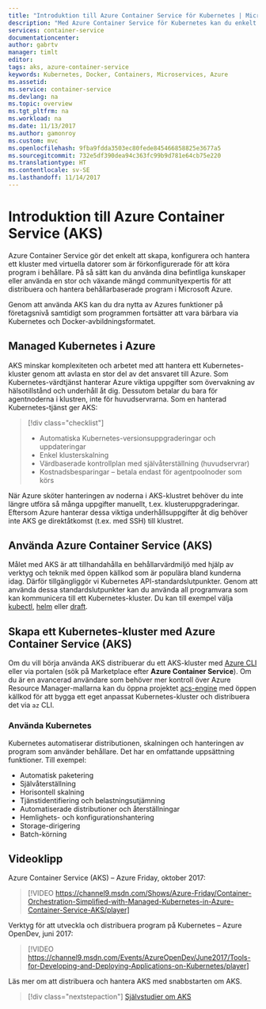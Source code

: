 ```yaml
---
title: "Introduktion till Azure Container Service för Kubernetes | Microsoft Docs"
description: "Med Azure Container Service för Kubernetes kan du enkelt distribuera och hantera behållarbaserade program i Azure."
services: container-service
documentationcenter: 
author: gabrtv
manager: timlt
editor: 
tags: aks, azure-container-service
keywords: Kubernetes, Docker, Containers, Microservices, Azure
ms.assetid: 
ms.service: container-service
ms.devlang: na
ms.topic: overview
ms.tgt_pltfrm: na
ms.workload: na
ms.date: 11/13/2017
ms.author: gamonroy
ms.custom: mvc
ms.openlocfilehash: 9fba9fdda3503ec80fede845466858825e3677a5
ms.sourcegitcommit: 732e5df390dea94c363fc99b9d781e64cb75e220
ms.translationtype: HT
ms.contentlocale: sv-SE
ms.lasthandoff: 11/14/2017
---
```

# <a name="introduction-to-azure-container-service-aks"></a>Introduktion till Azure Container Service (AKS)

Azure Container Service gör det enkelt att skapa, konfigurera och hantera ett kluster med virtuella datorer som är förkonfigurerade för att köra program i behållare. På så sätt kan du använda dina befintliga kunskaper eller använda en stor och växande mängd communityexpertis för att distribuera och hantera behållarbaserade program i Microsoft Azure.

Genom att använda AKS kan du dra nytta av Azures funktioner på företagsnivå samtidigt som programmen fortsätter att vara bärbara via Kubernetes och Docker-avbildningsformatet.

## <a name="managed-kubernetes-in-azure"></a>Managed Kubernetes i Azure

AKS minskar komplexiteten och arbetet med att hantera ett Kubernetes-kluster genom att avlasta en stor del av det ansvaret till Azure. Som Kubernetes-värdtjänst hanterar Azure viktiga uppgifter som övervakning av hälsotillstånd och underhåll åt dig. Dessutom betalar du bara för agentnoderna i klustren, inte för huvudservrarna. Som en hanterad Kubernetes-tjänst ger AKS:

> [!div class="checklist"]
> * Automatiska Kubernetes-versionsuppgraderingar och uppdateringar
> * Enkel klusterskalning
> * Värdbaserade kontrollplan med självåterställning (huvudservrar)
> * Kostnadsbesparingar – betala endast för agentpoolnoder som körs

När Azure sköter hanteringen av noderna i AKS-klustret behöver du inte längre utföra så många uppgifter manuellt, t.ex. klusteruppgraderingar. Eftersom Azure hanterar dessa viktiga underhållsuppgifter åt dig behöver inte AKS ge direktåtkomst (t.ex. med SSH) till klustret.

## <a name="using-azure-container-service-aks"></a>Använda Azure Container Service (AKS)
Målet med AKS är att tillhandahålla en behållarvärdmiljö med hjälp av verktyg och teknik med öppen källkod som är populära bland kunderna idag. Därför tillgängliggör vi Kubernetes API-standardslutpunkter. Genom att använda dessa standardslutpunkter kan du använda all programvara som kan kommunicera till ett Kubernetes-kluster. Du kan till exempel välja [kubectl](https://kubernetes.io/docs/user-guide/kubectl-overview/), [helm](https://helm.sh/) eller [draft](https://github.com/Azure/draft).

## <a name="creating-a-kubernetes-cluster-using-azure-container-service-aks"></a>Skapa ett Kubernetes-kluster med Azure Container Service (AKS)
Om du vill börja använda AKS distribuerar du ett AKS-kluster med [Azure CLI](./kubernetes-walkthrough.md) eller via portalen (sök på Marketplace efter **Azure Container Service**). Om du är en avancerad användare som behöver mer kontroll över Azure Resource Manager-mallarna kan du öppna projektet [acs-engine](https://github.com/Azure/acs-engine) med öppen källkod för att bygga ett eget anpassat Kubernetes-kluster och distribuera det via `az` CLI.

### <a name="using-kubernetes"></a>Använda Kubernetes
Kubernetes automatiserar distributionen, skalningen och hanteringen av program som använder behållare. Det har en omfattande uppsättning funktioner. Till exempel:
* Automatisk paketering
* Självåterställning
* Horisontell skalning
* Tjänstidentifiering och belastningsutjämning
* Automatiserade distributioner och återställningar
* Hemlighets- och konfigurationshantering
* Storage-dirigering
* Batch-körning

## <a name="videos"></a>Videoklipp

Azure Container Service (AKS) – Azure Friday, oktober 2017:

> [!VIDEO https://channel9.msdn.com/Shows/Azure-Friday/Container-Orchestration-Simplified-with-Managed-Kubernetes-in-Azure-Container-Service-AKS/player]
>
>

Verktyg för att utveckla och distribuera program på Kubernetes – Azure OpenDev, juni 2017:

> [!VIDEO https://channel9.msdn.com/Events/AzureOpenDev/June2017/Tools-for-Developing-and-Deploying-Applications-on-Kubernetes/player]
>
>

Läs mer om att distribuera och hantera AKS med snabbstarten om AKS.

> [!div class="nextstepaction"]
> [Självstudier om AKS](./kubernetes-walkthrough.md)
